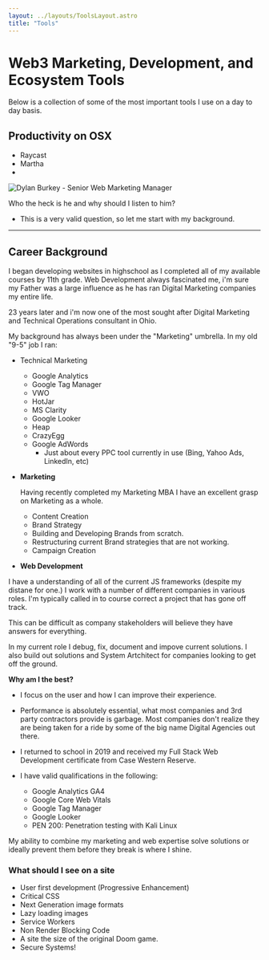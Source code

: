 ```yaml
---
layout: ../layouts/ToolsLayout.astro
title: "Tools"
---
```


# Web3 Marketing, Development, and Ecosystem Tools

Below is a collection of some of the most important tools I use on a day to day basis.

## Productivity on OSX

- Raycast
- Martha
-



![Dylan Burkey - Senior Web Marketing Manager](@assets/images/dylan-burkey.jpg)


Who the heck is he and why should I listen to him?

- This is a very valid question, so let me start with my background.

---

## Career Background

I began developing websites in highschool as I completed all of my available courses by 11th grade. Web Development always fascinated me, i'm sure my Father
was a large influence as he has ran Digital Marketing companies my entire life.

23 years later and i'm now one of the most sought after Digital Marketing and Technical Operations consultant in Ohio.

My background has always been under the "Marketing" umbrella. In my old "9-5" job I ran:

- Technical Marketing
  - Google Analytics
  - Google Tag Manager
  - VWO
  - HotJar
  - MS Clarity
  - Google Looker
  - Heap
  - CrazyEgg
  - Google AdWords
    - Just about every PPC tool currently in use (Bing, Yahoo Ads, LinkedIn, etc)

- **Marketing**

  Having recently completed my Marketing MBA I have an excellent grasp on Marketing as a whole.

  - Content Creation
  - Brand Strategy
  - Building and Developing Brands from scratch.
  - Restructuring current Brand strategies that are not working.
  - Campaign Creation

- **Web Development**

I have a understanding of all of the current JS frameworks (despite my distane for one.) I work with a number of different companies in various roles. I'm typically called in to course correct a project that has gone off track.

This can be difficult as company stakeholders will believe they have answers for everything.

In my current role I debug, fix, document and impove current solutions. I also build out solutions and System Artchitect for companies looking to get off the ground.

**Why am I the best?**

- I focus on the user and how I can improve their experience.
- Performance is absolutely essential, what most companies and 3rd party contractors provide is garbage. Most companies don't realize they are being taken for a ride by some of the big name Digital Agencies out there.

- I returned to school in 2019 and received my Full Stack Web Development certificate from Case Western Reserve.
- I have valid qualifications in the following:
  - Google Analytics GA4
  - Google Core Web Vitals
  - Google Tag Manager
  - Google Looker
  - PEN 200: Penetration testing with Kali Linux

My ability to combine my marketing and web expertise solve solutions or ideally prevent them before they break is where I shine.

### What should I see on a site

- User first development (Progressive Enhancement)
- Critical CSS
- Next Generation image formats
- Lazy loading images
- Service Workers
- Non Render Blocking Code
- A site the size of the original Doom game.
- Secure Systems!
